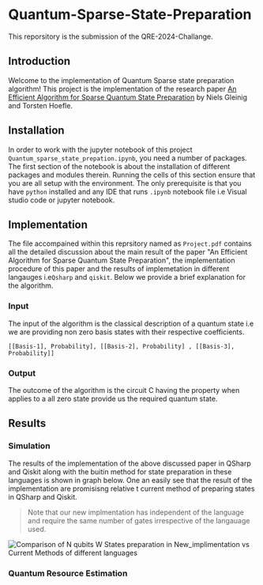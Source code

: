 # Quantum-Sparse-State-Preparation
This reporsitory is the submission of the QRE-2024-Challange.

## Introduction 
Welcome to the implementation of Quantum Sparse state preparation algorithm!
This project is the implementation of the research paper [An Efficient Algorithm for Sparse Quantum State Preparation](https://htor.inf.ethz.ch/publications/img/quantum_dac.pdf) by Niels Gleinig and Torsten Hoefle.

## Installation

In order to work with the jupyter notebook of this project `Quantum_sparse_state_prepation.ipynb`, you need a number of packages. The first section of the notebook is about the installation of different packages and modules therein. Running the cells of this section ensure that you are all setup with the environment. The only prerequisite is that you have `python` installed and any IDE that runs `.ipynb` notebook file i.e Visual studio code or jupyter notebook.

## Implementation

The file accompained within this reprsitory named as `Project.pdf` contains all the detailed discussion about the main result of the paper "An Efficient Algorithm for Sparse Quantum State Preparation", the implementation procedure of this paper and the results of implemetation in different langauges i.e`Qsharp` and `qiskit`. Below we provide a brief explanation for the algorithm.

### Input
The input of the algorithm is the classical description of a quantum state i.e we are providing non zero basis states with their respective coefficients.

```[[Basis-1], Probability], [[Basis-2], Probability] , [[Basis-3], Probability]]```

### Output

The outcome of the algorithm is the circuit C having the property when applies to a all zero state provide us the required quantum state.

## Results

### Simulation
The results of the implementation of the above discussed paper in QSharp and Qiskit along with the buitin method for state preparation in these languages is shown in graph below. One an easily see that the result of the implementation are promisisng relative t current method of preparing states in QSharp and Qiskit. 
> Note that our new implmentation has independent of the language and require the same number of gates irrespective of the langauage used.

![Comparison of N qubits W States preparation in New_implimentation vs Current Methods of different languages](1.PNG)



### Quantum Resource Estimation
